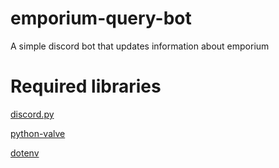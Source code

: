 # emporium-query-bot
A simple discord bot that updates information about emporium

# Required libraries

[discord.py](https://pypi.org/project/discord.py/)

[python-valve](https://pypi.org/project/python-a2s/)

[dotenv](https://pypi.org/project/python-dotenv/)
